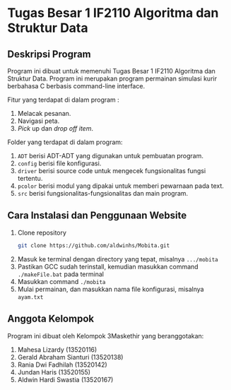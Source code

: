 # Tugas Besar 1 IF2110 Algoritma dan Struktur Data

## Deskripsi Program
Program ini dibuat untuk memenuhi Tugas Besar 1 IF2110 Algoritma dan Struktur Data. Program ini merupakan program permainan simulasi kurir berbahasa C berbasis command-line interface.

Fitur yang terdapat di dalam program :
1. Melacak pesanan.
2. Navigasi peta.
3. _Pick_ up dan _drop off item_.

Folder yang terdapat di dalam program:
1. `ADT` berisi ADT-ADT yang digunakan untuk pembuatan program.
2. `config` berisi file konfigurasi.
3. `driver` berisi source code untuk mengecek fungsionalitas fungsi tertentu.
4. `pcolor` berisi modul yang dipakai untuk memberi pewarnaan pada text.
5. `src` berisi fungsionalitas-fungsionalitas dan main program.

## Cara Instalasi dan Penggunaan Website
1. Clone repository
    ```bash
    git clone https://github.com/aldwinhs/Mobita.git
    ```
2. Masuk ke terminal dengan directory yang tepat, misalnya `.../mobita`
3. Pastikan GCC sudah terinstall, kemudian masukkan command `./makeFile.bat` pada terminal
4. Masukkan command `./mobita`
5. Mulai permainan, dan masukkan nama file konfigurasi, misalnya `ayam.txt`

## Anggota Kelompok
Program ini dibuat oleh Kelompok 3Maskethir yang beranggotakan:
1. Mahesa Lizardy (13520116)
2. Gerald Abraham Sianturi (13520138)
3. Rania Dwi Fadhilah (13520142)
4. Jundan Haris (13520155)
5. Aldwin Hardi Swastia (13520167)
